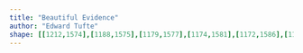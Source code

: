 ```yaml
---
title: "Beautiful Evidence"
author: "Edward Tufte"
shape: [[1212,1574],[1188,1575],[1179,1577],[1174,1581],[1172,1586],[1174,1697],[1173,1770],[1175,1845],[1174,1984],[1177,2113],[1176,2390],[1178,2445],[1177,2487],[1180,2662],[1179,2675],[1181,2687],[1180,2698],[1185,2709],[1189,2711],[1203,2714],[1222,2715],[1260,2715],[1274,2712],[1278,2707],[1279,2699],[1281,2316],[1280,2180],[1282,2150],[1282,1654],[1284,1586],[1281,1577],[1275,1575],[1214,1574]]
---
```


